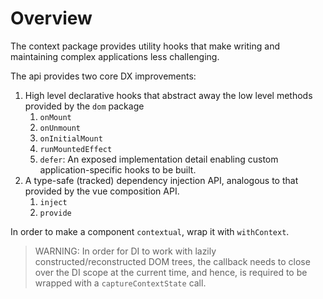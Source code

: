 # Overview

The context package provides utility hooks that make writing and maintaining complex applications less challenging. 

The api provides two core DX improvements:
1. High level declarative hooks that abstract away the low level methods provided by the `dom` package
   1. `onMount`
   2. `onUnmount`
   3. `onInitialMount`
   4. `runMountedEffect`
   5. `defer`: An exposed implementation detail enabling custom application-specific hooks to be built.
2. A type-safe (tracked) dependency injection API, analogous to that provided by the vue composition API.
   1. `inject`
   2. `provide`

In order to make a component `contextual`, wrap it with `withContext`. 

> WARNING: In order for DI to work with lazily constructed/reconstructed DOM trees, the callback needs to close over the DI scope at the current time, and hence, is required to be wrapped with a `captureContextState` call. 
